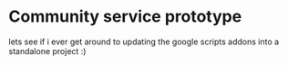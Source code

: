 # Community service prototype
lets see if i ever get around to updating the google scripts addons into a standalone project :)
